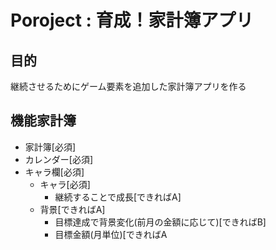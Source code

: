 # Poroject : 育成！家計簿アプリ

## 目的
継続させるためにゲーム要素を追加した家計簿アプリを作る

## 機能家計簿
- 家計簿[必須]
- カレンダー[必須]
- キャラ欄[必須]
  - キャラ[必須]
    - 継続することで成長[できればA]
  - 背景[できればA]
    - 目標達成で背景変化(前月の金額に応じて)[できればB]
    - 目標金額(月単位)[できればA
